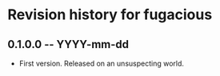 # Revision history for fugacious

## 0.1.0.0  -- YYYY-mm-dd

* First version. Released on an unsuspecting world.
